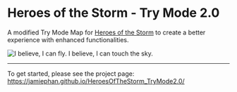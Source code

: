 # Heroes of the Storm - Try Mode 2.0
A modified Try Mode Map for [Heroes of the Storm](https://heroesofthestorm.com/) to create a better experience with enhanced functionalities.

![I believe, I can fly. I believe, I can touch the sky.](https://i.imgur.com/TTtE3fq.gif)

---

To get started, please see the project page: https://jamiephan.github.io/HeroesOfTheStorm_TryMode2.0/
